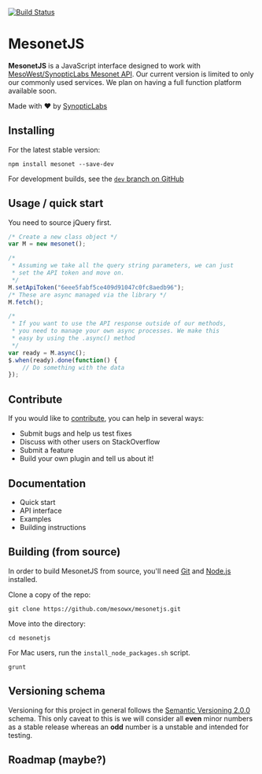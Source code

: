 [![Build Status](https://travis-ci.com/adamabernathy/MesonetJS.svg?token=intXpzBqxVUzrnuyQi3j&branch=master)](https://travis-ci.com/adamabernathy/MesonetJS)

# MesonetJS

__MesonetJS__ is a JavaScript interface designed to work with [MesoWest/SynopticLabs Mesonet API](http://synopticlabs.org/api/mesonet/).  Our current version is limited to only our commonly used services.  We plan on having a full function platform available soon.

Made with :heart: by [SynopticLabs](http://www.synopticlabs.org)

## Installing

For the latest stable version:

```shell
npm install mesonet --save-dev
```

For development builds, see the [`dev` branch on GitHub](https://github.com/mesowx/mesonet-js/tree/dev)

## Usage / quick start

You need to source jQuery first.

```javascript
/* Create a new class object */
var M = new mesonet();

/*
 * Assuming we take all the query string parameters, we can just
 * set the API token and move on.
 */
M.setApiToken("6eee5fabf5ce409d91047c0fc8aedb96");
/* These are async managed via the library */
M.fetch();

/*
 * If you want to use the API response outside of our methods,
 * you need to manage your own async processes. We make this
 * easy by using the .async() method
 */
var ready = M.async();
$.when(ready).done(function() {
    // Do something with the data
});
```

## Contribute

If you would like to [contribute](CONTRIBUTING.md), you can help in several ways:
* Submit bugs and help us test fixes
* Discuss with other users on StackOverflow
* Submit a feature
* Build your own plugin and tell us about it!

## Documentation

* Quick start
* API interface
* Examples
* Building instructions

## Building (from source)

In order to build MesonetJS from source, you'll need [Git](http://git-scm.com/downloads) and [Node.js](http://nodejs.org/) installed.

Clone a copy of the repo:

```
git clone https://github.com/mesowx/mesonetjs.git
```

Move into the directory:

```shell
cd mesonetjs
```

For Mac users, run the `install_node_packages.sh` script.

```shell
grunt
```

## Versioning schema

Versioning for this project in general follows the [Semantic Versioning 2.0.0](http://semver.org) schema. This only caveat to this is we will consider all __even__ minor numbers as a stable release whereas an __odd__ number is a unstable and intended for testing.

## Roadmap (maybe?)
